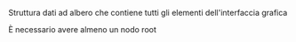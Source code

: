 Struttura dati ad albero che contiene tutti gli elementi dell'interfaccia grafica

È necessario avere almeno un nodo root
